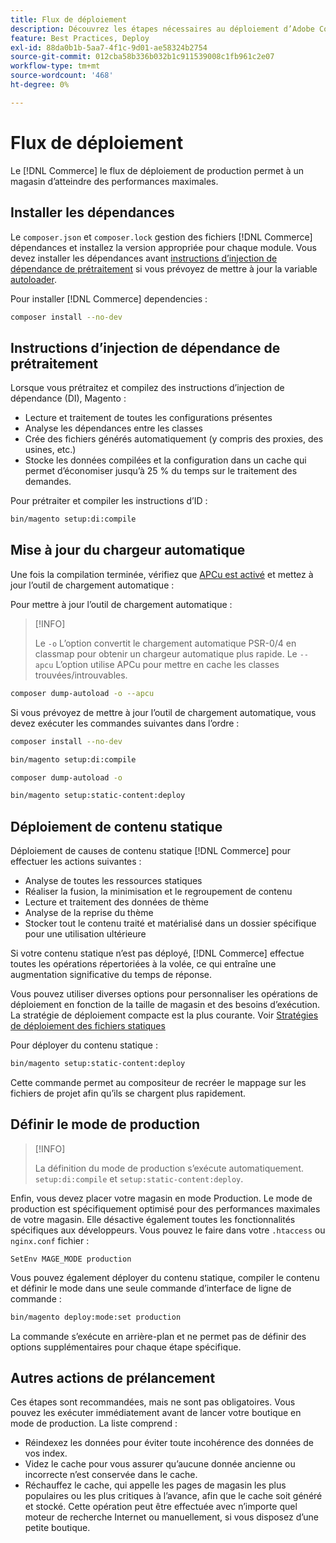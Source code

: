 ```yaml
---
title: Flux de déploiement
description: Découvrez les étapes nécessaires au déploiement d’Adobe Commerce ou de Magento Open Source dans un environnement de production.
feature: Best Practices, Deploy
exl-id: 88da0b1b-5aa7-4f1c-9d01-ae58324b2754
source-git-commit: 012cba58b336b032b1c911539008c1fb961c2e07
workflow-type: tm+mt
source-wordcount: '468'
ht-degree: 0%

---
```


# Flux de déploiement

Le [!DNL Commerce] le flux de déploiement de production permet à un magasin d’atteindre des performances maximales.

## Installer les dépendances

Le `composer.json` et `composer.lock` gestion des fichiers [!DNL Commerce] dépendances et installez la version appropriée pour chaque module. Vous devez installer les dépendances avant [instructions d’injection de dépendance de prétraitement](#preprocess-dependency-injection-instructions) si vous prévoyez de mettre à jour la variable [autoloader](#update-the-autoloader).

Pour installer [!DNL Commerce] dependencies :

```bash
composer install --no-dev
```

## Instructions d’injection de dépendance de prétraitement

Lorsque vous prétraitez et compilez des instructions d’injection de dépendance (DI), Magento :

* Lecture et traitement de toutes les configurations présentes
* Analyse les dépendances entre les classes
* Crée des fichiers générés automatiquement (y compris des proxies, des usines, etc.)
* Stocke les données compilées et la configuration dans un cache qui permet d’économiser jusqu’à 25 % du temps sur le traitement des demandes.

Pour prétraiter et compiler les instructions d’ID :

```bash
bin/magento setup:di:compile
```

## Mise à jour du chargeur automatique

Une fois la compilation terminée, vérifiez que [APCu est activé](../performance/software.md#php-settings) et mettez à jour l’outil de chargement automatique :

Pour mettre à jour l’outil de chargement automatique :

>[!INFO]
>
>Le `-o` L’option convertit le chargement automatique PSR-0/4 en classmap pour obtenir un chargeur automatique plus rapide. Le `--apcu` L’option utilise APCu pour mettre en cache les classes trouvées/introuvables.

```bash
composer dump-autoload -o --apcu
```

Si vous prévoyez de mettre à jour l’outil de chargement automatique, vous devez exécuter les commandes suivantes dans l’ordre :

```bash
composer install --no-dev
```

```bash
bin/magento setup:di:compile
```

```bash
composer dump-autoload -o
```

```bash
bin/magento setup:static-content:deploy
```

## Déploiement de contenu statique

Déploiement de causes de contenu statique [!DNL Commerce] pour effectuer les actions suivantes :

* Analyse de toutes les ressources statiques
* Réaliser la fusion, la minimisation et le regroupement de contenu
* Lecture et traitement des données de thème
* Analyse de la reprise du thème
* Stocker tout le contenu traité et matérialisé dans un dossier spécifique pour une utilisation ultérieure

Si votre contenu statique n’est pas déployé, [!DNL Commerce] effectue toutes les opérations répertoriées à la volée, ce qui entraîne une augmentation significative du temps de réponse.

Vous pouvez utiliser diverses options pour personnaliser les opérations de déploiement en fonction de la taille de magasin et des besoins d’exécution. La stratégie de déploiement compacte est la plus courante. Voir [Stratégies de déploiement des fichiers statiques](../configuration/cli/static-view-file-strategy.md)

Pour déployer du contenu statique :

```bash
bin/magento setup:static-content:deploy
```

Cette commande permet au compositeur de recréer le mappage sur les fichiers de projet afin qu’ils se chargent plus rapidement.

## Définir le mode de production

>[!INFO]
>
>La définition du mode de production s’exécute automatiquement. `setup:di:compile` et `setup:static-content:deploy`.

Enfin, vous devez placer votre magasin en mode Production. Le mode de production est spécifiquement optimisé pour des performances maximales de votre magasin. Elle désactive également toutes les fonctionnalités spécifiques aux développeurs. Vous pouvez le faire dans votre `.htaccess` ou `nginx.conf` fichier :

`SetEnv MAGE_MODE production`

Vous pouvez également déployer du contenu statique, compiler le contenu et définir le mode dans une seule commande d’interface de ligne de commande :

```bash
bin/magento deploy:mode:set production
```

La commande s’exécute en arrière-plan et ne permet pas de définir des options supplémentaires pour chaque étape spécifique.

## Autres actions de prélancement

Ces étapes sont recommandées, mais ne sont pas obligatoires. Vous pouvez les exécuter immédiatement avant de lancer votre boutique en mode de production. La liste comprend :

* Réindexez les données pour éviter toute incohérence des données de vos index.
* Videz le cache pour vous assurer qu’aucune donnée ancienne ou incorrecte n’est conservée dans le cache.
* Réchauffez le cache, qui appelle les pages de magasin les plus populaires ou les plus critiques à l’avance, afin que le cache soit généré et stocké. Cette opération peut être effectuée avec n’importe quel moteur de recherche Internet ou manuellement, si vous disposez d’une petite boutique.
